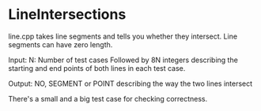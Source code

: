 # LineIntersections

line.cpp takes line segments and tells you whether they intersect. Line segments can have zero length.

Input:
N: Number of test cases
Followed by 8N integers describing the starting and end points of both lines in each test case.

Output:
NO, SEGMENT or POINT describing the way the two lines intersect

There's a small and a big test case for checking correctness. 
